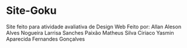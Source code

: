 # Site-Goku
Site feito para atividade avaliativa de Design Web
Feito por:
Allan Aleson Alves Nogueira
Larrisa Sanches Paixão
Matheus Silva Ciriaco
Yasmin Aparecida Fernandes Gonçalves
